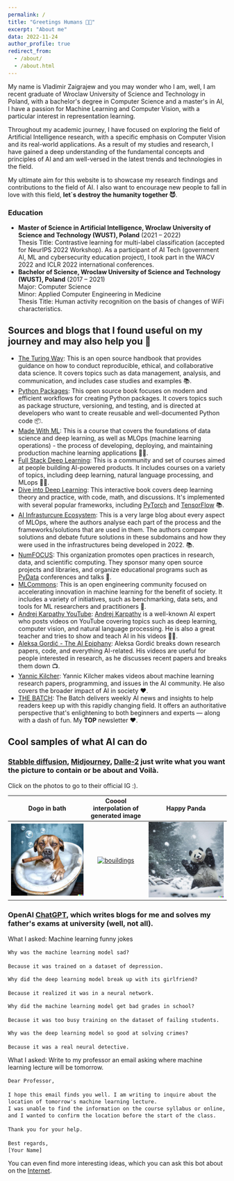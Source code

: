 ```yaml
---
permalink: /
title: "Greetings Humans 🖖🤖"
excerpt: "About me"
data: 2022-11-24
author_profile: true
redirect_from:
  - /about/
  - /about.html
---
```



My name is Vladimir Zaigrajew and you may wonder who I am, well, I am recent graduate of Wroclaw University of Science and Technology in Poland, with a bachelor's degree in Computer Science and a master's in AI, I have a passion for Machine Learning and Computer Vision, with a particular interest in representation learning.

Throughout my academic journey, I have focused on exploring the field of Artificial Intelligence research, with a specific emphasis on Computer Vision and its real-world applications. As a result of my studies and research, I have gained a deep understanding of the fundamental concepts and principles of AI and am well-versed in the latest trends and technologies in the field.

My ultimate aim for this website is to showcase my research findings and contributions to the field of AI. I also want to encourage new people to fall in love with this field, **let`s destroy the humanity together 😈**.
### Education
- **Master of Science in Artificial Intelligence, Wroclaw University of Science and Technology (WUST), Poland** (2021 – 2022) <br /> Thesis Title: Contrastive learning for multi-label classification (accepted for NeurIPS 2022 Workshop). As a participant of AI Tech (government AI, ML and cybersecurity education project), I took part in the WACV 2022 and ICLR 2022 international conferences.
- **Bachelor of Science, Wroclaw University of Science and Technology (WUST), Poland** (2017 – 2021) <br /> Major: Computer Science <br /> Minor: Applied Computer Engineering in Medicine <br /> Thesis Title: Human activity recognition on the basis of changes of WiFi characteristics.

## Sources and blogs that I found useful on my journey and may also help you 🫵
- [The Turing Way](https://the-turing-way.netlify.app/welcome.html): This is an open source handbook that provides guidance on how to conduct reproducible, ethical, and collaborative data science. It covers topics such as data management, analysis, and communication, and includes case studies and examples 📚.
- [Python Packages](https://py-pkgs.org): This open source book focuses on modern and efficient workflows for creating Python packages. It covers topics such as package structure, versioning, and testing, and is directed at developers who want to create reusable and well-documented Python code 📦.
- [Made With ML](https://madewithml.com): This is a course that covers the foundations of data science and deep learning, as well as MLOps (machine learning operations) - the process of developing, deploying, and maintaining production machine learning applications 🧑‍🏫.
- [Full Stack Deep Learning](https://fullstackdeeplearning.com): This is a community and set of courses aimed at people building AI-powered products. It includes courses on a variety of topics, including deep learning, natural language processing, and MLops 🧑‍🏫.
- [Dive into Deep Learning](https://d2l.ai/index.html): This interactive book covers deep learning theory and practice, with code, math, and discussions. It's implemented with several popular frameworks, including [PyTorch](https://pytorch.org) and [TensorFlow](https://www.tensorflow.org) 📚.
- [AI Infrasturcure Ecosystem](https://ai-infrastructure.org/wp-content/uploads/2022/08/AI-Infrastructure-Ecosystem-2022.pdf): This is a very large blog about every aspect of MLOps, where the authors analyse each part of the process and the frameworks/solutions that are used in them. The authors compare solutions and debate future solutions in these subdomains and how they were used in the infrastructures being developed in 2022. 📚.
- [NumFOCUS](https://numfocus.org): This organization promotes open practices in research, data, and scientific computing. They sponsor many open source projects and libraries, and organize educational programs such as [PyData](https://pydata.org) conferences and talks 👐.
- [MLCommons](https://mlcommons.org/en/): This is an open engineering community focused on accelerating innovation in machine learning for the benefit of society. It includes a variety of initiatives, such as benchmarking, data sets, and tools for ML researchers and practitioners 🤝.
- [Andrej Karpathy YouTube](https://www.youtube.com/@AndrejKarpathy): [Andrej Karpathy](https://karpathy.ai) is a well-known AI expert who posts videos on YouTube covering topics such as deep learning, computer vision, and natural language processing. He is also a great teacher and tries to show and teach AI in his videos 🧑‍🏫.
- [Aleksa Gordić - The AI Epiphany](https://www.youtube.com/@TheAIEpiphany): Aleksa Gordić breaks down research papers, code, and everything AI-related. His videos are useful for people interested in research, as he discusses recent papers and breaks them down 📺.
- [Yannic Kilcher](https://www.youtube.com/@YannicKilcher): Yannic Kilcher makes videos about machine learning research papers, programming, and issues in the AI community. He also covers the broader impact of AI in society ❤️.
- [THE BATCH](https://www.deeplearning.ai/the-batch/): The Batch delivers weekly AI news and insights to help readers keep up with this rapidly changing field. It offers an authoritative perspective that's enlightening to both beginners and experts — along with a dash of fun. My **TOP** newsletter ❤️.

## Cool samples of what AI can do

### [Stabble diffusion](https://huggingface.co/spaces/stabilityai/stable-diffusion), [Midjourney](https://midjourney.com/home/?callbackUrl=%2Fapp%2F), [Dalle-2](https://openai.com/dall-e-2/) just write what you want the picture to contain or be about and Voilà.

Click on the photos to go to their official IG :).

Dogo in bath            |  Cooool interpolation of generated image | Happy Panda
:-------------------------:|:----------------------------------------:|:-------------------------:
[![doggo](../images/about/doggo.webp)](https://z-p42.www.instagram.com/p/CjysfyeIC6k/) | [![bouildings](../images/about/buildings.gif)](https://www.instagram.com/reel/CkZlQUFLggn/) | [![[panda]](../images/about/panda.jpg)](https://www.instagram.com/p/Cl1LKfrLEOm/)

### OpenAI [ChatGPT](https://chat.openai.com), which writes blogs for me and solves my father's exams at university (well, not all).

What I asked: Machine learning funny jokes
```
Why was the machine learning model sad?

Because it was trained on a dataset of depression.
```
```
Why did the deep learning model break up with its girlfriend?

Because it realized it was in a neural network.
```
```
Why did the machine learning model get bad grades in school?

Because it was too busy training on the dataset of failing students.
```
```
Why was the deep learning model so good at solving crimes?

Because it was a real neural detective.
```

What I asked: Write to my professor an email asking where machine learning lecture will be tomorrow.

```
Dear Professor,

I hope this email finds you well. I am writing to inquire about the location of tomorrow's machine learning lecture. 
I was unable to find the information on the course syllabus or online, and I wanted to confirm the location before the start of the class.

Thank you for your help.

Best regards,
[Your Name]
```

You can even find more interesting ideas, which you can ask this bot about on the [Internet](https://www.reddit.com/r/ChatGPT/).